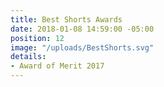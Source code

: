 ```yaml
---
title: Best Shorts Awards
date: 2018-01-08 14:59:00 -05:00
position: 12
image: "/uploads/BestShorts.svg"
details:
- Award of Merit 2017
---
```



